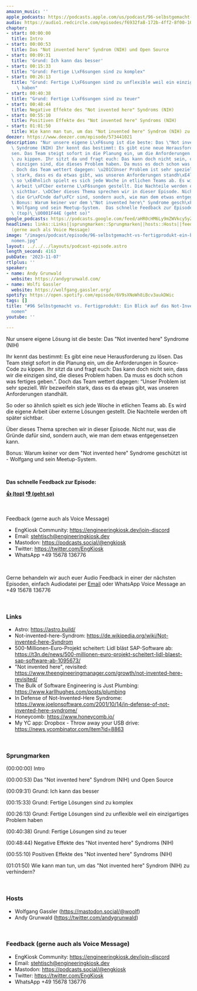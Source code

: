```yaml
---
amazon_music: ''
apple_podcasts: https://podcasts.apple.com/us/podcast/96-selbstgemacht-vs-fertigprodukt-ein-blick-auf-das/id1603082924?i=1000633943908&uo=4
audio: https://audio1.redcircle.com/episodes/f6932fa8-172b-4ff2-8f00-107a2a2503f0/stream.mp3
chapter:
- start: 00:00:00
  title: Intro
- start: 00:00:53
  title: Das "Not invented here" Syndrom (NIH) und Open Source
- start: 00:09:31
  title: 'Grund: Ich kann das besser'
- start: 00:15:33
  title: "Grund: Fertige L\xF6sungen sind zu komplex"
- start: 00:26:13
  title: "Grund: Fertige L\xF6sungen sind zu unflexible weil ein einzigartiges Problem\
    \ haben"
- start: 00:40:38
  title: "Grund: Fertige L\xF6sungen sind zu teuer"
- start: 00:48:44
  title: Negative Effekte des "Not invented here" Syndroms (NIH)
- start: 00:55:10
  title: Positiven Effekte des "Not invented here" Syndroms (NIH)
- start: 01:01:50
  title: Wie kann man tun, um das "Not invented here" Syndrom (NIH) zu verhindern?
deezer: https://www.deezer.com/episode/573441021
description: "Nur unsere eigene L\xF6sung ist die beste: Das \"Not invented here\"\
  \ Syndrome (NIH) Ihr kennt das bestimmt: Es gibt eine neue Herausforderung zu l\xF6\
  sen. Das Team steigt sofort in die Planung ein, um die Anforderungen in Source-Code\
  \ zu kippen. Ihr sitzt da und fragt euch: Das kann doch nicht sein, dass wir die\
  \ einzigen sind, die dieses Problem haben. Da muss es doch schon was fertiges geben.\u201D\
  . Doch das Team wettert dagegen: \u201CUnser Problem ist sehr speziell. Wir bezweifeln\
  \ stark, dass es da etwas gibt, was unseren Anforderungen standh\xE4lt. So oder\
  \ so \xE4hnlich spielt es sich jede Woche in etlichen Teams ab. Es wird die eigene\
  \ Arbeit \xFCber externe L\xF6sungen gestellt. Die Nachteile werden oft sp\xE4ter\
  \ sichtbar. \xDCber dieses Thema sprechen wir in dieser Episode. Nicht nur, was\
  \ die Gr\xFCnde daf\xFCr sind, sondern auch, wie man dem etwas entgegensetzen kann.\
  \ Bonus: Warum keiner vor dem \"Not invented here\" Syndrome gesch\xFCtzt ist -\
  \ Wolfgang und sein Meetup-System.  Das schnelle Feedback zur Episode: \U0001F44D\
  \ (top)\_\U0001F44E (geht so)"
google_podcasts: https://podcasts.google.com/feed/aHR0cHM6Ly9mZWVkcy5yZWRjaXJjbGUuY29tLzBlY2ZkZmQ3LWZkYTEtNGMzZC05NTE1LTQ3NjcyN2Y5ZGY1ZQ/episode/MTg2MWQzODAtYTUwMS00ZTk5LWE2YjMtN2VkM2VkNDgxYWUz?sa=X&ved=2ahUKEwic98u1mLKCAxVDHGIAHUUcA-YQkfYCegQIARAF
headlines: links::Links||sprungmarken::Sprungmarken||hosts::Hosts||feedback-gerne-auch-als-voice-message::Feedback
  (gerne auch als Voice Message)
image: "/images/podcast/episode/96-selbstgemacht-vs-fertigprodukt-ein-blick-auf-das-not-invented-here-ph\xE4\
  nomen.jpg"
layout: ../../../layouts/podcast-episode.astro
length_second: 4163
pubDate: '2023-11-07'
rtlplus: ''
speaker:
- name: Andy Grunwald
  website: https://andygrunwald.com/
- name: Wolfi Gassler
  website: https://wolfgang.gassler.org/
spotify: https://open.spotify.com/episode/6V9sXNoWh8iBcv3aukDWic
tags: []
title: "#96 Selbstgemacht vs. Fertigprodukt: Ein Blick auf das Not-Invented-Here-Ph\xE4\
  nomen"
youtube: ''

---
```

<p>Nur unsere eigene Lösung ist die beste: Das &#34;Not invented here&#34; Syndrome (NIH)</p><p>Ihr kennt das bestimmt: Es gibt eine neue Herausforderung zu lösen. Das Team steigt sofort in die Planung ein, um die Anforderungen in Source-Code zu kippen. Ihr sitzt da und fragt euch: Das kann doch nicht sein, dass wir die einzigen sind, die dieses Problem haben. Da muss es doch schon was fertiges geben.”. Doch das Team wettert dagegen: “Unser Problem ist sehr speziell. Wir bezweifeln stark, dass es da etwas gibt, was unseren Anforderungen standhält.</p><p>So oder so ähnlich spielt es sich jede Woche in etlichen Teams ab. Es wird die eigene Arbeit über externe Lösungen gestellt. Die Nachteile werden oft später sichtbar.</p><p>Über dieses Thema sprechen wir in dieser Episode. Nicht nur, was die Gründe dafür sind, sondern auch, wie man dem etwas entgegensetzen kann.</p><p>Bonus: Warum keiner vor dem &#34;Not invented here&#34; Syndrome geschützt ist - Wolfgang und sein Meetup-System.</p><p><br></p><p><strong>Das schnelle Feedback zur Episode:</strong></p><p><a href="https://api.openpodcast.dev/feedback/96/upvote" rel="nofollow"><strong>👍 (top)</strong></a><strong> </strong><a href="https://api.openpodcast.dev/feedback/96/downvote" rel="nofollow"><strong>👎 (geht so)</strong></a></p><p><br></p><p>Feedback (gerne auch als Voice Message)</p><ul><li>EngKiosk Community: <a href="https://engineeringkiosk.dev/join-discord">https://engineeringkiosk.dev/join-discord</a> </li><li>Email: <a href="mailto:stehtisch@engineeringkiosk.dev" rel="nofollow">stehtisch@engineeringkiosk.dev</a></li><li>Mastodon: <a href="https://podcasts.social/@engkiosk" rel="nofollow">https://podcasts.social/@engkiosk</a></li><li>Twitter: <a href="https://twitter.com/EngKiosk" rel="nofollow">https://twitter.com/EngKiosk</a></li><li>WhatsApp +49 15678 136776</li></ul><p><br></p><p>Gerne behandeln wir auch euer Audio Feedback in einer der nächsten Episoden, einfach Audiodatei per <a href="https://engineeringkiosk.dev/kontakt/">Email</a> oder WhatsApp Voice Message an +49 15678 136776</p><p><br></p><h3 id="links">Links</h3><ul><li>Astro: <a href="https://astro.build/" rel="nofollow">https://astro.build/</a></li><li>Not-invented-here-Syndrom: <a href="https://de.wikipedia.org/wiki/Not-invented-here-Syndrom" rel="nofollow">https://de.wikipedia.org/wiki/Not-invented-here-Syndrom</a></li><li>500-Millionen-Euro-Projekt scheitert: Lidl bläst SAP-Software ab: <a href="https://t3n.de/news/500-millionen-euro-projekt-scheitert-lidl-blaest-sap-software-ab-1095673/" rel="nofollow">https://t3n.de/news/500-millionen-euro-projekt-scheitert-lidl-blaest-sap-software-ab-1095673/</a></li><li>&#34;Not invented here&#34;, revisited: <a href="https://www.theengineeringmanager.com/growth/not-invented-here-revisited/" rel="nofollow">https://www.theengineeringmanager.com/growth/not-invented-here-revisited/</a></li><li>The Bulk of Software Engineering is Just Plumbing: <a href="https://www.karllhughes.com/posts/plumbing" rel="nofollow">https://www.karllhughes.com/posts/plumbing</a></li><li>In Defense of Not-Invented-Here Syndrome: <a href="https://www.joelonsoftware.com/2001/10/14/in-defense-of-not-invented-here-syndrome/" rel="nofollow">https://www.joelonsoftware.com/2001/10/14/in-defense-of-not-invented-here-syndrome/</a></li><li>Honeycomb: <a href="https://www.honeycomb.io/" rel="nofollow">https://www.honeycomb.io/</a></li><li>My YC app: Dropbox - Throw away your USB drive: <a href="https://news.ycombinator.com/item?id=8863" rel="nofollow">https://news.ycombinator.com/item?id=8863</a></li></ul><p><br></p><h3 id="sprungmarken">Sprungmarken</h3><p>(00:00:00) Intro</p><p>(00:00:53) Das &#34;Not invented here&#34; Syndrom (NIH) und Open Source</p><p>(00:09:31) Grund: Ich kann das besser</p><p>(00:15:33) Grund: Fertige Lösungen sind zu komplex</p><p>(00:26:13) Grund: Fertige Lösungen sind zu unflexible weil ein einzigartiges Problem haben</p><p>(00:40:38) Grund: Fertige Lösungen sind zu teuer</p><p>(00:48:44) Negative Effekte des &#34;Not invented here&#34; Syndroms (NIH)</p><p>(00:55:10) Positiven Effekte des &#34;Not invented here&#34; Syndroms (NIH)</p><p>(01:01:50) Wie kann man tun, um das &#34;Not invented here&#34; Syndrom (NIH) zu verhindern?</p><p><br></p><h3 id="hosts">Hosts</h3><ul><li>Wolfgang Gassler (<a href="https://mastodon.social/@woolf" rel="nofollow">https://mastodon.social/@woolf</a>)</li><li>Andy Grunwald (<a href="https://twitter.com/andygrunwald" rel="nofollow">https://twitter.com/andygrunwald</a>)</li></ul><p><br></p><h3 id="feedback-gerne-auch-als-voice-message">Feedback (gerne auch als Voice Message)</h3><ul><li>EngKiosk Community: <a href="https://engineeringkiosk.dev/join-discord">https://engineeringkiosk.dev/join-discord</a> </li><li>Email: <a href="mailto:stehtisch@engineeringkiosk.dev" rel="nofollow">stehtisch@engineeringkiosk.dev</a></li><li>Mastodon: <a href="https://podcasts.social/@engkiosk" rel="nofollow">https://podcasts.social/@engkiosk</a></li><li>Twitter: <a href="https://twitter.com/EngKiosk" rel="nofollow">https://twitter.com/EngKiosk</a></li><li>WhatsApp +49 15678 136776</li></ul>